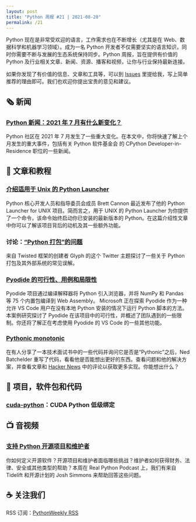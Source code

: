 ```yaml
---
layout: post
title: "Python 周报 #21 | 2021-08-20"
permalink: /21
---
```


Python 现在是非常受欢迎的语言，工作需求也在不断增长（尤其是在 Web、数据科学和机器学习领域）。成为一名 Python 开发者不仅需要坚实的语言知识，同时你需要不断与发展的生态系统保持同步。Python 周报，旨在提供有价值的 Python 及行业相关文章、新闻、资源、播客和视频，让你与行业保持最新连接。

如果你发现了有价值的信息、文章和工具等，可以到 [Issues](https://github.com/qiwihui/PythonWeekly/issues) 里提给我，写上简单推荐的理由即可。我们也欢迎你提出宝贵的意见和建议。

## :newspaper_roll: 新闻

### [Python 新闻：2021 年 7 月有什么新变化？](https://realpython.com/python-news-july-2021/)

Python 社区在 2021 年 7 月发生了一些重大变化。在本文中，你将快速了解上个月发生的重大事件，包括有关 Python 软件基金会 的 CPython Developer-in-Residence 职位的一些新闻。

## :pencil: 文章和教程

### [介绍适用于 Unix 的 Python Launcher](https://snarky.ca/introducing-the-python-launcher-for-unix/)

Python 核心开发人员和指导委员会成员 Brett Cannon 最近发布了他的 Python Launcher for UNIX 项目。简而言之，用于 UNIX 的 Python Launcher 为你提供了一个命令，该命令始终启动你已安装的最新版本的 Python。在这篇介绍性文章中你可以了解该项目背后的动机及其一些额外功能。

### 讨论：[“Python 打包”的问题](https://twitter.com/glyph/status/1427077655627661315)

来自 Twisted 框架的创建者 Glyph 的这个 Twitter 主题探讨了一些关于 Python 打包及其外部系统的常见误解。

### [Pyodide 的可行性、用例和局限性](https://devblogs.microsoft.com/python/feasibility-use-cases-and-limitations-of-pyodide/)

Pyodide 项目通过编译解释器将 Python 引入浏览器，并将 NumPy 和 Pandas 等 75 个内置包编译到 Web Assembly。 Microsoft 正在探索 Pyodide 作为一种允许 VS Code 用户在没有本地 Python 安装的情况下运行 Python 脚本的方法。本案例研究探讨了 Pyodide 在该项目中的可行性，并概述了团队遇到的一些限制。你还将了解正在考虑使用 Pyodide 的 VS Code 的一些其他功能。

### [Pythonic monotonic](https://nedbatchelder.com/blog/202108/pythonic_monotonic.html)

在有人分享了一本技术面试书中的一些代码并询问它是否是“Pythonic”之后，Ned Batchelder 重写了代码，看看他是否能想出更好的东西。查看问题和他的解决方案，并查看文章和 [Hacker News](https://news.ycombinator.com/item?id=28167300) 中的评论以获取更多实现。你能想出什么？

## :office: 项目，软件包和代码

### [cuda-python](https://github.com/NVIDIA/cuda-python)：CUDA Python 低级绑定

<!-- ## :books: 书籍

不错的书的推荐。 -->

## :tv: 音视频

### [支持 Python 开源项目和维护者](https://realpython.com/podcasts/rpp/73/)

你如何定义开源软件？开源项目和维护者面临哪些挑战？维护者如何获得财务、法律、安全或其他类型的帮助？本周在 Real Python Podcast 上，我们有来自 Tidelift 和开源计划的 Josh Simmons 来帮助回答这些问题。

## :coffee: 关注我们

RSS 订阅：[PythonWeekly RSS](https://pyweekly.qiwihui.com/feed.xml)
